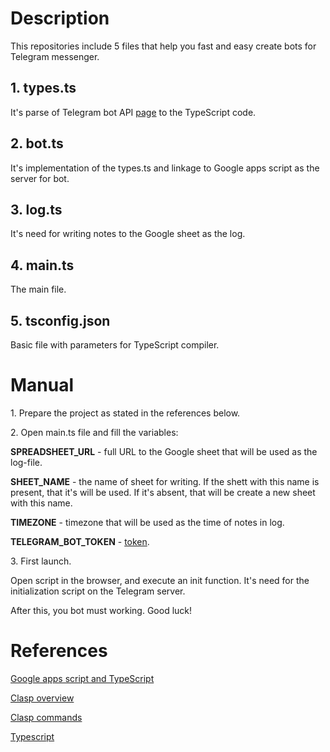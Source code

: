 # Description
This repositories include 5 files that help you fast and easy create bots for Telegram messenger.

<h2>1. types.ts</h2>
It's parse of Telegram bot API <a href="https://core.telegram.org/bots/api">page</a> to the TypeScript code.

<h2>2. bot.ts</h2>
It's implementation of the types.ts and linkage to Google apps script as the server for bot.

<h2>3. log.ts</h2>
It's need for writing notes to the Google sheet as the log.

<h2>4. main.ts</h2>
The main file.

<h2>5. tsconfig.json</h2>
Basic file with parameters for TypeScript compiler.

# Manual
<p>1. Prepare the project as stated in the references below.</p>
<p>2. Open main.ts file and fill the variables:</p>
<p><strong>SPREADSHEET_URL</strong> - full URL to the Google sheet that will be used as the log-file.</p>
<p><strong>SHEET_NAME</strong> - the name of sheet for writing. If the shett with this name is present, that it's will be used. If it's absent, that will be create a new sheet with this name.</p>
<p><strong>TIMEZONE</strong> - timezone that will be used as the time of notes in log.</p>
<p><strong>TELEGRAM_BOT_TOKEN</strong> - <a href="https://core.telegram.org/bots/api#authorizing-your-bot">token</a>.
<p>3. First launch.</p>
<p>Open script in the browser, and execute an init function. It's need for the initialization script on the Telegram server.</p>
<p>After this, you bot must working. Good luck!</p>

# References
<p><a href="https://developers.google.com/apps-script/guides/typescript">Google apps script and TypeScript</a></p>
<p><a href="https://developers.google.com/apps-script/guides/clasp">Clasp overview</a></p>
<p><a href="https://github.com/google/clasp">Clasp commands</a></p>
<p><a href="https://www.typescriptlang.org/docs/handbook/compiler-options.html">Typescript</a></p>
